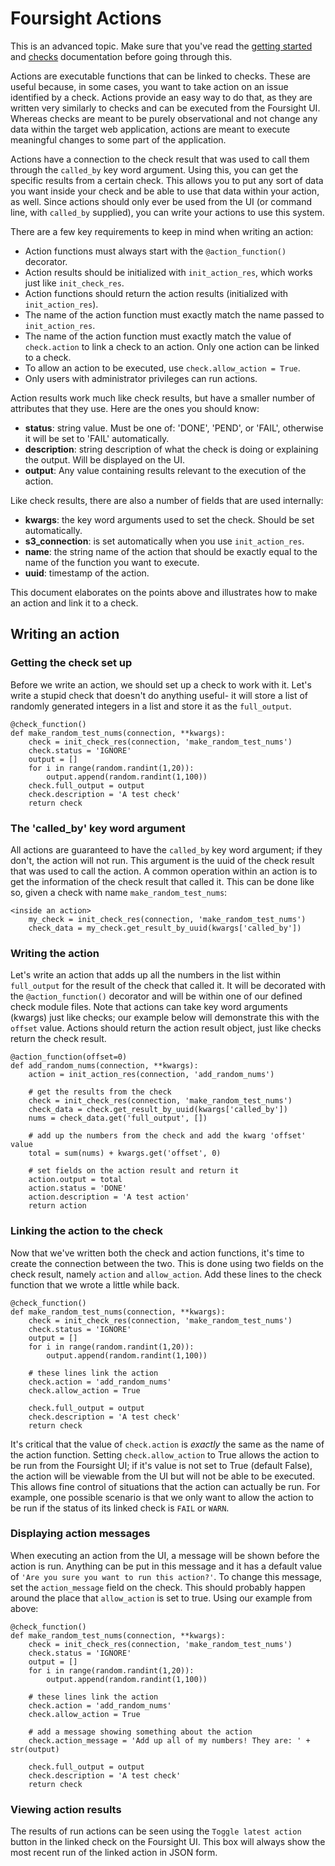 # Foursight Actions #

This is an advanced topic. Make sure that you've read the [getting started](./getting_started.md) and [checks](./checks.md) documentation before going through this.

Actions are executable functions that can be linked to checks. These are useful because, in some cases, you want to take action on an issue identified by a check. Actions provide an easy way to do that, as they are written very similarly to checks and can be executed from the Foursight UI. Whereas checks are meant to be purely observational and not change any data within the target web application, actions are meant to execute meaningful changes to some part of the application.

Actions have a connection to the check result that was used to call them through the `called_by` key word argument. Using this, you can get the specific results from a certain check. This allows you to put any sort of data you want inside your check and be able to use that data within your action, as well. Since actions should only ever be used from the UI (or command line, with `called_by` supplied), you can write your actions to use this system.

There are a few key requirements to keep in mind when writing an action:
* Action functions must always start with the `@action_function()` decorator.
* Action results should be initialized with `init_action_res`, which works just like `init_check_res`.
* Action functions should return the action results (initialized with `init_action_res`).
* The name of the action function must exactly match the name passed to `init_action_res`.
* The name of the action function must exactly match the value of `check.action` to link a check to an action. Only one action can be linked to a check.
* To allow an action to be executed, use `check.allow_action = True`.
* Only users with administrator privileges can run actions.

Action results work much like check results, but have a smaller number of attributes that they use. Here are the ones you should know:
* **status**: string value. Must be one of: 'DONE', 'PEND', or 'FAIL', otherwise it will be set to 'FAIL' automatically.
* **description**: string description of what the check is doing or explaining the output. Will be displayed on the UI.
* **output**: Any value containing results relevant to the execution of the action.

Like check results, there are also a number of fields that are used internally:
* **kwargs**: the key word arguments used to set the check. Should be set automatically.
* **s3_connection**: is set automatically when you use `init_action_res`.
* **name**: the string name of the action that should be exactly equal to the name of the function you want to execute.
* **uuid**: timestamp of the action.

This document elaborates on the points above and illustrates how to make an action and link it to a check.

## Writing an action

### Getting the check set up
Before we write an action, we should set up a check to work with it. Let's write a stupid check that doesn't do anything useful- it will store a list of randomly generated integers in a list and store it as the `full_output`.

```
@check_function()
def make_random_test_nums(connection, **kwargs):
    check = init_check_res(connection, 'make_random_test_nums')
    check.status = 'IGNORE'
    output = []
    for i in range(random.randint(1,20)):
        output.append(random.randint(1,100))
    check.full_output = output
    check.description = 'A test check'
    return check
```

### The 'called_by' key word argument
All actions are guaranteed to have the `called_by` key word argument; if they don't, the action will not run. This argument is the uuid of the check result that was used to call the action. A common operation within an action is to get the information of the check result that called it. This can be done like so, given a check with name `make_random_test_nums`:

```
<inside an action>
    my_check = init_check_res(connection, 'make_random_test_nums')
    check_data = my_check.get_result_by_uuid(kwargs['called_by'])
```

### Writing the action
Let's write an action that adds up all the numbers in the list within `full_output` for the result of the check that called it. It will be decorated with the `@action_function()` decorator and will be within one of our defined check module files. Note that actions can take key word arguments (kwargs) just like checks; our example below will demonstrate this with the `offset` value. Actions should return the action result object, just like checks return the check result.

```
@action_function(offset=0)
def add_random_nums(connection, **kwargs):
    action = init_action_res(connection, 'add_random_nums')

    # get the results from the check
    check = init_check_res(connection, 'make_random_test_nums')
    check_data = check.get_result_by_uuid(kwargs['called_by'])
    nums = check_data.get('full_output', [])

    # add up the numbers from the check and add the kwarg 'offset' value
    total = sum(nums) + kwargs.get('offset', 0)

    # set fields on the action result and return it
    action.output = total
    action.status = 'DONE'
    action.description = 'A test action'
    return action
```

### Linking the action to the check
Now that we've written both the check and action functions, it's time to create the connection between the two. This is done using two fields on the check result, namely `action` and `allow_action`. Add these lines to the check function that we wrote a little while back.

```
@check_function()
def make_random_test_nums(connection, **kwargs):
    check = init_check_res(connection, 'make_random_test_nums')
    check.status = 'IGNORE'
    output = []
    for i in range(random.randint(1,20)):
        output.append(random.randint(1,100))

    # these lines link the action
    check.action = 'add_random_nums'
    check.allow_action = True

    check.full_output = output
    check.description = 'A test check'
    return check
```

It's critical that the value of `check.action` is *exactly* the same as the name of the action function. Setting `check.allow_action` to True allows the action to be run from the Foursight UI; if it's value is not set to True (default False), the action will be viewable from the UI but will not be able to be executed. This allows fine control of situations that the action can actually be run. For example, one possible scenario is that we only want to allow the action to be run if the status of its linked check is `FAIL` or `WARN`.

### Displaying action messages
When executing an action from the UI, a message will be shown before the action is run. Anything can be put in this message and it has a default value of `'Are you sure you want to run this action?'`. To change this message, set the `action_message` field on the check. This should probably happen around the place that `allow_action` is set to true. Using our example from above:

```
@check_function()
def make_random_test_nums(connection, **kwargs):
    check = init_check_res(connection, 'make_random_test_nums')
    check.status = 'IGNORE'
    output = []
    for i in range(random.randint(1,20)):
        output.append(random.randint(1,100))

    # these lines link the action
    check.action = 'add_random_nums'
    check.allow_action = True

    # add a message showing something about the action
    check.action_message = 'Add up all of my numbers! They are: ' + str(output)

    check.full_output = output
    check.description = 'A test check'
    return check
```

### Viewing action results
The results of run actions can be seen using the `Toggle latest action` button in the linked check on the Foursight UI. This box will always show the most recent run of the linked action in JSON form.
